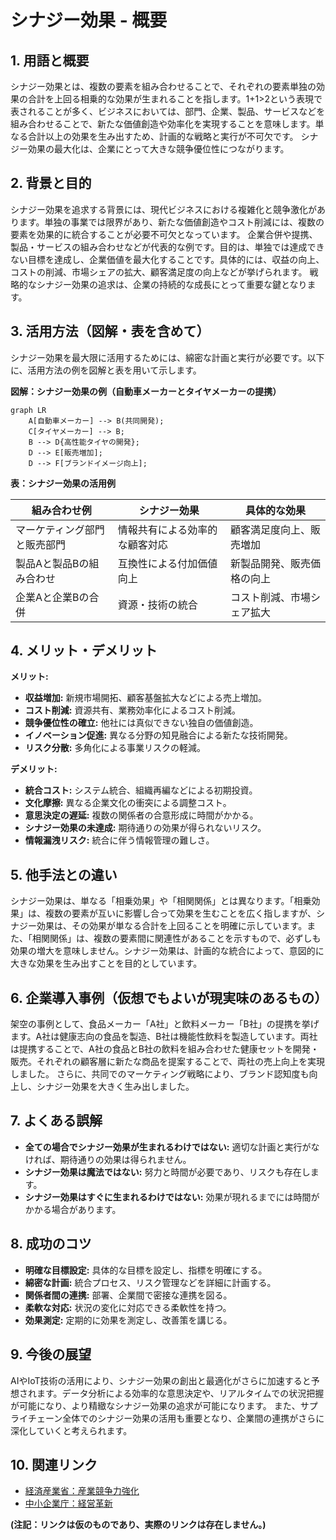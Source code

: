 # シナジー効果 - 概要

## 1. 用語と概要

シナジー効果とは、複数の要素を組み合わせることで、それぞれの要素単独の効果の合計を上回る相乗的な効果が生まれることを指します。1+1>2という表現で表されることが多く、ビジネスにおいては、部門、企業、製品、サービスなどを組み合わせることで、新たな価値創造や効率化を実現することを意味します。単なる合計以上の効果を生み出すため、計画的な戦略と実行が不可欠です。  シナジー効果の最大化は、企業にとって大きな競争優位性につながります。


## 2. 背景と目的

シナジー効果を追求する背景には、現代ビジネスにおける複雑化と競争激化があります。単独の事業では限界があり、新たな価値創造やコスト削減には、複数の要素を効果的に統合することが必要不可欠となっています。  企業合併や提携、製品・サービスの組み合わせなどが代表的な例です。目的は、単独では達成できない目標を達成し、企業価値を最大化することです。具体的には、収益の向上、コストの削減、市場シェアの拡大、顧客満足度の向上などが挙げられます。  戦略的なシナジー効果の追求は、企業の持続的な成長にとって重要な鍵となります。


## 3. 活用方法（図解・表を含めて）

シナジー効果を最大限に活用するためには、綿密な計画と実行が必要です。以下に、活用方法の例を図解と表を用いて示します。

**図解：シナジー効果の例（自動車メーカーとタイヤメーカーの提携）**

```mermaid
graph LR
    A[自動車メーカー] --> B(共同開発);
    C[タイヤメーカー] --> B;
    B --> D{高性能タイヤの開発};
    D --> E[販売増加];
    D --> F[ブランドイメージ向上];
```

**表：シナジー効果の活用例**

| 組み合わせ例 | シナジー効果 | 具体的な効果 |
|---|---|---|
| マーケティング部門と販売部門 | 情報共有による効率的な顧客対応 | 顧客満足度向上、販売増加 |
| 製品Aと製品Bの組み合わせ | 互換性による付加価値向上 | 新製品開発、販売価格の向上 |
| 企業Aと企業Bの合併 | 資源・技術の統合 | コスト削減、市場シェア拡大 |


## 4. メリット・デメリット

**メリット:**

* **収益増加:** 新規市場開拓、顧客基盤拡大などによる売上増加。
* **コスト削減:** 資源共有、業務効率化によるコスト削減。
* **競争優位性の確立:** 他社には真似できない独自の価値創造。
* **イノベーション促進:** 異なる分野の知見融合による新たな技術開発。
* **リスク分散:** 多角化による事業リスクの軽減。


**デメリット:**

* **統合コスト:** システム統合、組織再編などによる初期投資。
* **文化摩擦:** 異なる企業文化の衝突による調整コスト。
* **意思決定の遅延:** 複数の関係者の合意形成に時間がかかる。
* **シナジー効果の未達成:** 期待通りの効果が得られないリスク。
* **情報漏洩リスク:** 統合に伴う情報管理の難しさ。


## 5. 他手法との違い

シナジー効果は、単なる「相乗効果」や「相関関係」とは異なります。「相乗効果」は、複数の要素が互いに影響し合って効果を生むことを広く指しますが、シナジー効果は、その効果が単なる合計を上回ることを明確に示しています。また、「相関関係」は、複数の要素間に関連性があることを示すもので、必ずしも効果の増大を意味しません。シナジー効果は、計画的な統合によって、意図的に大きな効果を生み出すことを目的としています。


## 6. 企業導入事例（仮想でもよいが現実味のあるもの）

架空の事例として、食品メーカー「A社」と飲料メーカー「B社」の提携を挙げます。A社は健康志向の食品を製造、B社は機能性飲料を製造しています。両社は提携することで、A社の食品とB社の飲料を組み合わせた健康セットを開発・販売。それぞれの顧客層に新たな商品を提案することで、両社の売上向上を実現しました。  さらに、共同でのマーケティング戦略により、ブランド認知度も向上し、シナジー効果を大きく生み出しました。


## 7. よくある誤解

* **全ての場合でシナジー効果が生まれるわけではない:** 適切な計画と実行がなければ、期待通りの効果は得られません。
* **シナジー効果は魔法ではない:** 努力と時間が必要であり、リスクも存在します。
* **シナジー効果はすぐに生まれるわけではない:**  効果が現れるまでには時間がかかる場合があります。


## 8. 成功のコツ

* **明確な目標設定:** 具体的な目標を設定し、指標を明確にする。
* **綿密な計画:** 統合プロセス、リスク管理などを詳細に計画する。
* **関係者間の連携:** 部署、企業間で密接な連携を図る。
* **柔軟な対応:** 状況の変化に対応できる柔軟性を持つ。
* **効果測定:** 定期的に効果を測定し、改善策を講じる。


## 9. 今後の展望

AIやIoT技術の活用により、シナジー効果の創出と最適化がさらに加速すると予想されます。データ分析による効率的な意思決定や、リアルタイムでの状況把握が可能になり、より精緻なシナジー効果の追求が可能になります。  また、サプライチェーン全体でのシナジー効果の活用も重要となり、企業間の連携がさらに深化していくと考えられます。


## 10. 関連リンク

* [経済産業省：産業競争力強化](仮のリンク)
* [中小企業庁：経営革新](仮のリンク)


**(注記：リンクは仮のものであり、実際のリンクは存在しません。)**
